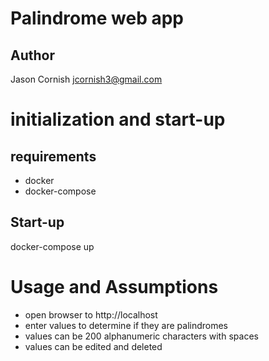 # Palindrome web app

## Author
Jason Cornish
jcornish3@gmail.com

# initialization and start-up

## requirements
- docker
- docker-compose

## Start-up

docker-compose up

# Usage and Assumptions

- open browser to http://localhost
- enter values to determine if they are palindromes
- values can be 200 alphanumeric characters with spaces
- values can be edited and deleted

